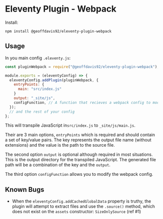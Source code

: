 # Eleventy Plugin - Webpack

Install:

```
npm install @geoffdavis92/eleventy-plugin-webpack
```

## Usage

In you main config `.eleventy.js`: 
```js
const pluginWebpack = require("@geoffdavis92/eleventy-plugin-webpack");

module.exports = (eleventyConfig) => {
  eleventyConfig.addPlugin(pluginWebpack, {
    entryPoints: {
      main: "src/index.js"
    }
    output: "_site/js",
    configFunction, // A function that recieves a webpack config to modify and return
  });
  // and the rest of your config
};
```

This will transpile JavaScript in`src/index.js` to `_site/js/main.js`. 

Their are 3 main options, `entryPoints` which is required and should contain a set of key/value pairs. The key represents the output file name (without extensions) and the value is the path to the source file. 

The second option `output` is optional although required in most situations. This is the output directory for the transpiled JavaScript. The generated file path will be a combination of the key and the `output`.

The third option `configFunction` allows you to modify the webpack config.

## Known Bugs

- When the `eleventyConfig.addCachedGlobalData` property is truthy, the plugin will attempt to extract files and use the `.source()` method, which does not exist on the `assets` constructor: `SizeOnlySource` (ref #1)
